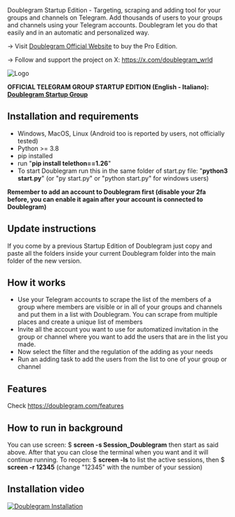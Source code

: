 Doublegram Startup Edition - Targeting, scraping and adding tool for your groups and channels on Telegram.
Add thousands of users to your groups and channels using your Telegram accounts. Doublegram let you do that easily and in an automatic and personalized way. 

-> Visit  [Doublegram Official Website](https://doublegram.com) to buy the Pro Edition.

-> Follow and support the project on X:
https://x.com/doublegram_wrld



![Logo](https://doublegram.com/img/dbl-github.png)

**OFFICIAL TELEGRAM GROUP STARTUP EDITION (English - Italiano): [Doublegram Startup Group](https://t.me/+EHhii69w3YkyMjFk)**


## Installation and requirements
- Windows, MacOS, Linux (Android too is reported by users, not officially tested)
- Python >= 3.8
- pip installed
- run "**pip install telethon==1.26**"
- To start Doublegram run this in the same folder of start.py file: "**python3 start.py**" (or "py start.py" or "python start.py" for windows users)

**Remember to add an account to Doublegram first (disable your 2fa before, you can enable it again after your account is connected to Doublegram)**

## Update instructions
If you come by a previous Startup Edition of Doublegram just copy and paste all the folders inside your current Doublegram folder into the main folder of the new version.

## How it works
- Use your Telegram accounts to scrape the list of the members of a group where members are visible or in all of your groups and channels and put them in a list with Doublegram. You can scrape from multiple places and create a unique list of members
- Invite all the account you want to use for automatized invitation in the group or channel where you want to add the users that are in the list you made.
- Now select the filter and the regulation of the adding as your needs
- Run an adding task to add the users from the list to one of your group or channel

## Features

Check https://doublegram.com/features

## How to run in background
You can use screen: $ **screen -s Session_Doublegram**
then start as said above. After that you can close the terminal when you want and it will continue running. To reopen: $ **screen -ls** to list the active sessions, then $ **screen -r 12345** (change "12345" with the number of your session)


## Installation video
[![Doublegram Installation](https://img.youtube.com/vi/IyE0le_DJTg/0.jpg)](https://www.youtube.com/watch?v=IyE0le_DJTg)

